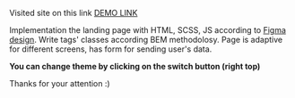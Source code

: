Visited site on this link [DEMO LINK](https://amahalias.github.io/air_landing/)

Implementation the landing page with HTML, SCSS, JS according to [Figma design](https://www.figma.com/file/7qwsWggv9BAxMi2VPhBuPr/Air-(formerly-Dia)?node-id=9138%3A35).
Write tags' classes according BEM methodolosy. Page is adaptive for different screens, has form for sending user's data.

**You can change theme by clicking on the switch button (right top)**

Thanks for your attention :)
